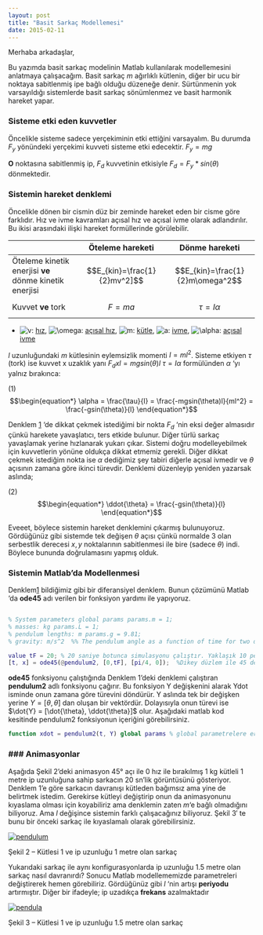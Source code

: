 ```yaml
---
layout: post
title: "Basit Sarkaç Modellemesi"
date: 2015-02-11
---
```


Merhaba arkadaşlar,

Bu yazımda basit sarkaç modelinin Matlab kullanılarak modellemesini anlatmaya çalışacağım. Basit sarkaç $m$ ağırlıklı kütlenin, diğer bir ucu bir noktaya sabitlenmiş ipe bağlı olduğu düzeneğe denir. Sürtünmenin yok varsayıldığı sistemlerde basit sarkaç sönümlenmez ve basit harmonik hareket yapar.

### **Sisteme etki eden kuvvetler**

Öncelikle sisteme sadece yerçekiminin etki ettiğini varsayalım. Bu durumda $F_y$ yönündeki yerçekimi kuvveti sisteme etki edecektir. $F_y = mg$

**O** noktasına sabitlenmiş ip, $F_d$ kuvvetinin etkisiyle  $F_d = F_y*sin(\theta)$ dönmektedir.

### **Sistemin hareket denklemi**

Öncelikle dönen bir cismin düz bir zeminde hareket eden bir cisme göre farklıdır.  Hız ve ivme kavramları açısal hız ve açısal ivme olarak adlandırılır. Bu ikisi arasındaki ilişki hareket formüllerinde görülebilir.

|                                                        | Öteleme hareketi             | Dönme hareketi                   |
| ------------------------------------------------------ | ---------------------------- | -------------------------------- |
| Öteleme kinetik enerjisi **ve** dönme kinetik enerjisi | $$E_{kin}=\frac{1}{2}mv^2]$$ | $$E_{kin}=\frac{1}{2}m\omega^2$$ |
| Kuvvet **ve** tork                                     | $$F=ma$$                     | $$\tau = I \alpha$$              |

- ![v](http://upload.wikimedia.org/math/9/e/3/9e3669d19b675bd57058fd4664205d2a.png): [hız](http://tr.wikipedia.org/wiki/Hız),  ![\omega](http://upload.wikimedia.org/math/4/d/1/4d1b7b74aba3cfabd624e898d86b4602.png): [açısal hız](http://tr.wikipedia.org/wiki/Açısal_hız), ![m](http://upload.wikimedia.org/math/6/f/8/6f8f57715090da2632453988d9a1501b.png): [kütle](http://tr.wikipedia.org/wiki/Kütle),  ![a](http://upload.wikimedia.org/math/0/c/c/0cc175b9c0f1b6a831c399e269772661.png): [ivme](http://tr.wikipedia.org/wiki/İvme),  ![\alpha](http://upload.wikimedia.org/math/b/c/c/bccfc7022dfb945174d9bcebad2297bb.png): [açısal ivme](http://tr.wikipedia.org/wiki/Açısal_ivme)

 

$l$ uzunluğundaki $m$ kütlesinin eylemsizlik momenti  $I=ml^2$. Sisteme etkiyen $\tau$ (tork) ise kuvvet x uzaklık yanı $F_d x l = mgsin(\theta)l$
$\tau = I \alpha$ formülünden $\alpha$ ‘yı  yalnız bırakınca:

(1)  $$\begin{equation*} \alpha = \frac{\tau}{I} = \frac{-mgsin(\theta)l}{ml^2} = \frac{-gsin(\theta)}{l} \end{equation*}$$

Denklem [1](#id1982189542) ‘de dikkat çekmek istediğimi bir nokta $F_d$ ‘nin eksi değer almasıdır çünkü harekete yavaşlatıcı, ters etkide bulunur. Diğer türlü sarkaç yavaşlamak yerine hızlanarak yukarı çıkar. Sistemi doğru modelleyebilmek için kuvvetlerin yönüne oldukça dikkat etmemiz gerekli. Diğer dikkat çekmek istediğim nokta ise $\alpha$ dediğimiz şey tabiri diğerle açısal ivmedir ve $\theta$ açısının zamana göre ikinci türevdir. Denklemi düzenleyip yeniden yazarsak aslında;

(2)  $$\begin{equation*} \ddot{\theta} = \frac{-gsin(\theta)}{l} \end{equation*}$$

Eveeet, böylece sistemin hareket denklemini çıkarmış bulunuyoruz. Gördüğünüz gibi sistemde tek değişen $\theta$ açısı çünkü normalde 3 olan serbestlik derecesi $x,y$ noktalarının sabitlenmesi ile bire (sadece $\theta$) indi. Böylece bununda doğrulamasını yapmış olduk.

### **Sistemin Matlab’da Modellenmesi**

Denklem[1](#id1982189542) bildiğimiz gibi bir diferansiyel denklem. Bunun çözümünü Matlab ‘da **ode45** adı verilen bir fonksiyon yardımı ile yapıyoruz.

```

```

```matlab
% System parameters global params params.m = 1;        
% masses: kg params.L = 1;        
% pendulum lengths: m params.g = 9.81;     
% gravity: m/s^2  %% The pendulum angle as a function of time for two different g and L 

value tF = 20; % 20 saniye botunca simulasyonu çalıştır. Yaklaşık 10 periyod. 
[t, x] = ode45(@pendulum2, [0,tF], [pi/4, 0]);  %Dikey düzlem ile 45 derece açı ile başla, başlangıç hızı 0 olsun.
```

**ode45** fonksiyonu çalıştığında Denklem 1’deki denklemi çalıştıran **pendulum2** adlı fonksiyonu çağırır. Bu fonksiyon Y değişkenini alarak Ydot isminde onun zamana göre türevini döndürür. Y aslında tek bir değişken yerine $Y = [\theta, \dot{\theta}]$ dan oluşan bir vektördür. Dolayısıyla onun türevi ise $\dot{Y} = [\dot{\theta}, \ddot{\theta}]$ olur.  Aşağıdaki matlab kod kesitinde pendulum2 fonksiyonun içeriğini görebilirsiniz.

```matlab
function xdot = pendulum2(t, Y) global params % global parametrelere erişebilmek için g = params.g; L = params.L; Ydot = [Y(2); -(g/L)*sin(x(1))];
```



### ### Animasyonlar

Aşağıda Şekil 2’deki animasyon 45° açı ile 0 hız ile bırakılmış 1 kg kütleli 1 metre ip uzunluğuna sahip sarkacın 20 sn’lik görüntüsünü gösteriyor. Denklem 1’e göre sarkacın davranışı kütleden bağımsız ama yine de belirtmek istedim. Gerekirse kütleyi değiştirip onun da animasyonunu kıyaslama olması için koyabiliriz ama denklemin zaten $m$‘e bağlı olmadığını biliyoruz. Ama $l$ değişince sistemin farklı çalışacağınız biliyoruz. Şekil 3′ te bunu bir önceki sarkaç ile kıyaslamalı olarak görebilirsiniz.

[![pendulum](http://sekilver.net/akifsblog.com//wp-content/uploads/2015/02/pendulum.gif)](http://sekilver.net/akifsblog.com//wp-content/uploads/2015/02/pendula.gif)

Şekil 2 – Kütlesi 1 ve ip uzunluğu 1 metre olan sarkaç

Yukarıdaki sarkaç ile aynı konfigurasyonlarda ip uzunluğu 1.5 metre olan sarkaç nasıl davranırdı? Sonucu Matlab modellememizde parametreleri değiştirerek hemen görebiliriz. Gördüğünüz gibi $l$ ‘nin artışı **periyodu** artırmıştır. Diğer bir ifadeyle; ip uzadıkça **frekans** azalmaktadır

[![pendula](http://sekilver.net/akifsblog.com//wp-content/uploads/2015/02/pendula.gif)](http://sekilver.net/akifsblog.com//wp-content/uploads/2015/02/pendula.gif)

Şekil 3 – Kütlesi 1 ve ip uzunluğu 1.5 metre olan sarkaç
